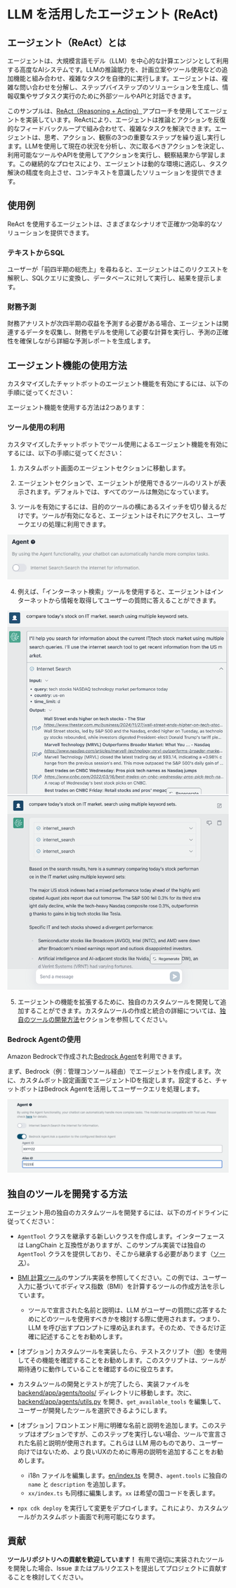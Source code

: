 # LLM を活用したエージェント (ReAct)

## エージェント（ReAct）とは

エージェントは、大規模言語モデル（LLM）を中心的な計算エンジンとして利用する高度なAIシステムです。LLMの推論能力を、計画立案やツール使用などの追加機能と組み合わせ、複雑なタスクを自律的に実行します。エージェントは、複雑な問い合わせを分解し、ステップバイステップのソリューションを生成し、情報収集やサブタスク実行のために外部ツールやAPIと対話できます。

このサンプルは、[ReAct（Reasoning + Acting）](https://www.promptingguide.ai/techniques/react)アプローチを使用してエージェントを実装しています。ReActにより、エージェントは推論とアクションを反復的なフィードバックループで組み合わせて、複雑なタスクを解決できます。エージェントは、思考、アクション、観察の3つの重要なステップを繰り返し実行します。LLMを使用して現在の状況を分析し、次に取るべきアクションを決定し、利用可能なツールやAPIを使用してアクションを実行し、観察結果から学習します。この継続的なプロセスにより、エージェントは動的な環境に適応し、タスク解決の精度を向上させ、コンテキストを意識したソリューションを提供できます。

## 使用例

ReAct を使用するエージェントは、さまざまなシナリオで正確かつ効率的なソリューションを提供できます。

### テキストからSQL

ユーザーが「前四半期の総売上」を尋ねると、エージェントはこのリクエストを解釈し、SQLクエリに変換し、データベースに対して実行し、結果を提示します。

### 財務予測

財務アナリストが次四半期の収益を予測する必要がある場合、エージェントは関連するデータを収集し、財務モデルを使用して必要な計算を実行し、予測の正確性を確保しながら詳細な予測レポートを生成します。

## エージェント機能の使用方法

カスタマイズしたチャットボットのエージェント機能を有効にするには、以下の手順に従ってください：

エージェント機能を使用する方法は2つあります：

### ツール使用の利用

カスタマイズしたチャットボットでツール使用によるエージェント機能を有効にするには、以下の手順に従ってください：

1. カスタムボット画面のエージェントセクションに移動します。

2. エージェントセクションで、エージェントが使用できるツールのリストが表示されます。デフォルトでは、すべてのツールは無効になっています。

3. ツールを有効にするには、目的のツールの横にあるスイッチを切り替えるだけです。ツールが有効になると、エージェントはそれにアクセスし、ユーザークエリの処理に利用できます。

![](./imgs/agent_tools.png)

4. 例えば、「インターネット検索」ツールを使用すると、エージェントはインターネットから情報を取得してユーザーの質問に答えることができます。

![](./imgs/agent1.png)
![](./imgs/agent2.png)

5. エージェントの機能を拡張するために、独自のカスタムツールを開発して追加することができます。カスタムツールの作成と統合の詳細については、[独自のツールの開発方法](#how-to-develop-your-own-tools)セクションを参照してください。

### Bedrock Agentの使用

Amazon Bedrockで作成された[Bedrock Agent](https://aws.amazon.com/bedrock/agents/)を利用できます。

まず、Bedrock（例：管理コンソール経由）でエージェントを作成します。次に、カスタムボット設定画面でエージェントIDを指定します。設定すると、チャットボットはBedrock Agentを活用してユーザークエリを処理します。

![](./imgs/bedrock_agent_tool.png)

## 独自のツールを開発する方法

エージェント用の独自のカスタムツールを開発するには、以下のガイドラインに従ってください：

- `AgentTool` クラスを継承する新しいクラスを作成します。インターフェースは LangChain と互換性がありますが、このサンプル実装では独自の `AgentTool` クラスを提供しており、そこから継承する必要があります（[ソース](../backend/app/agents/tools/agent_tool.py)）。

- [BMI 計算ツール](../examples/agents/tools/bmi/bmi.py)のサンプル実装を参照してください。この例では、ユーザー入力に基づいてボディマス指数（BMI）を計算するツールの作成方法を示しています。

  - ツールで宣言された名前と説明は、LLM がユーザーの質問に応答するためにどのツールを使用すべきかを検討する際に使用されます。つまり、LLM を呼び出すプロンプトに埋め込まれます。そのため、できるだけ正確に記述することをお勧めします。

- [オプション] カスタムツールを実装したら、テストスクリプト（[例](../examples/agents/tools/bmi/test_bmi.py)）を使用してその機能を確認することをお勧めします。このスクリプトは、ツールが期待通りに動作していることを確認するのに役立ちます。

- カスタムツールの開発とテストが完了したら、実装ファイルを [backend/app/agents/tools/](../backend/app/agents/tools/) ディレクトリに移動します。次に、[backend/app/agents/utils.py](../backend/app/agents/utils.py) を開き、`get_available_tools` を編集して、ユーザーが開発したツールを選択できるようにします。

- [オプション] フロントエンド用に明確な名前と説明を追加します。このステップはオプションですが、このステップを実行しない場合、ツールで宣言された名前と説明が使用されます。これらは LLM 用のものであり、ユーザー向けではないため、より良いUXのために専用の説明を追加することをお勧めします。

  - i18n ファイルを編集します。[en/index.ts](../frontend/src/i18n/en/index.ts) を開き、`agent.tools` に独自の `name` と `description` を追加します。
  - `xx/index.ts` も同様に編集します。`xx` は希望の国コードを表します。

- `npx cdk deploy` を実行して変更をデプロイします。これにより、カスタムツールがカスタムボット画面で利用可能になります。

## 貢献

**ツールリポジトリへの貢献を歓迎しています！** 有用で適切に実装されたツールを開発した場合、Issue またはプルリクエストを提出してプロジェクトに貢献することを検討してください。